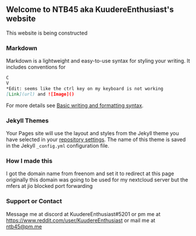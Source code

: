 ## Welcome to NTB45 aka KuudereEnthusiast's website

This website is being constructed

### Markdown

Markdown is a lightweight and easy-to-use syntax for styling your writing. It includes conventions for

```markdown
C
V
*Edit: seems like the ctrl key on my keyboard is not working
[Link](url) and ![Image]()
```

For more details see [Basic writing and formatting syntax](https://docs.github.com/en/github/writing-on-github/getting-started-with-writing-and-formatting-on-github/basic-writing-and-formatting-syntax).

### Jekyll Themes

Your Pages site will use the layout and styles from the Jekyll theme you have selected in your [repository settings](https://github.com/NTB45/why_is_it_not_working/settings/pages). The name of this theme is saved in the Jekyll `_config.yml` configuration file.

### How I made this

I got the domain name from freenom and set it to redirect at this page
originally this domain was going to be used for my nextcloud server but the mfers at jio blocked port forwarding

### Support or Contact

Message me at discord at KuudereEnthusiast#5201 or pm me at https://www.reddit.com/user/KuudereEnthusiast or 
mail me at ntb45@pm.me
